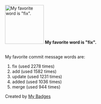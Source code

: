 <img src="https://my-badges.github.io/my-badges/favorite-word.png" alt="My favorite word is &quot;fix&quot;." title="My favorite word is &quot;fix&quot;." width="128">
<strong>My favorite word is &quot;fix&quot;.</strong>
<br><br>

My favorite commit message words are:

1. fix (used 2278 times)
2. add (used 1582 times)
3. update (used 1231 times)
4. added (used 1036 times)
5. merge (used 944 times)


Created by <a href="https://github.com/my-badges/my-badges">My Badges</a>